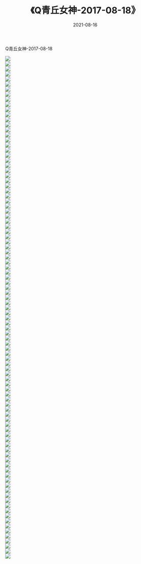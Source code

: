 ﻿---
layout: post
title:  《Q青丘女神-2017-08-18》
date:   2021-08-16
img: http://img.660000.xyz/Sharelink/网络美图/2021/Q青丘女神-2017-08-18/000.jpg
categories: [美女, 清纯, 唯美]
---

Q青丘女神-2017-08-18

  ![](http://img.660000.xyz/Sharelink/网络美图/2021/Q青丘女神-2017-08-18/001.jpg) <br> ![](http://img.660000.xyz/Sharelink/网络美图/2021/Q青丘女神-2017-08-18/002.jpg) <br> ![](http://img.660000.xyz/Sharelink/网络美图/2021/Q青丘女神-2017-08-18/003.jpg) <br> ![](http://img.660000.xyz/Sharelink/网络美图/2021/Q青丘女神-2017-08-18/004.jpg) <br> ![](http://img.660000.xyz/Sharelink/网络美图/2021/Q青丘女神-2017-08-18/005.jpg) <br> ![](http://img.660000.xyz/Sharelink/网络美图/2021/Q青丘女神-2017-08-18/006.jpg) <br> ![](http://img.660000.xyz/Sharelink/网络美图/2021/Q青丘女神-2017-08-18/007.jpg) <br> ![](http://img.660000.xyz/Sharelink/网络美图/2021/Q青丘女神-2017-08-18/008.jpg) <br> ![](http://img.660000.xyz/Sharelink/网络美图/2021/Q青丘女神-2017-08-18/009.jpg) <br> ![](http://img.660000.xyz/Sharelink/网络美图/2021/Q青丘女神-2017-08-18/010.jpg) <br> ![](http://img.660000.xyz/Sharelink/网络美图/2021/Q青丘女神-2017-08-18/011.jpg) <br> ![](http://img.660000.xyz/Sharelink/网络美图/2021/Q青丘女神-2017-08-18/012.jpg) <br> ![](http://img.660000.xyz/Sharelink/网络美图/2021/Q青丘女神-2017-08-18/013.jpg) <br> ![](http://img.660000.xyz/Sharelink/网络美图/2021/Q青丘女神-2017-08-18/014.jpg) <br> ![](http://img.660000.xyz/Sharelink/网络美图/2021/Q青丘女神-2017-08-18/015.jpg) <br> ![](http://img.660000.xyz/Sharelink/网络美图/2021/Q青丘女神-2017-08-18/016.jpg) <br> ![](http://img.660000.xyz/Sharelink/网络美图/2021/Q青丘女神-2017-08-18/017.jpg) <br> ![](http://img.660000.xyz/Sharelink/网络美图/2021/Q青丘女神-2017-08-18/018.jpg) <br> ![](http://img.660000.xyz/Sharelink/网络美图/2021/Q青丘女神-2017-08-18/019.jpg) <br> ![](http://img.660000.xyz/Sharelink/网络美图/2021/Q青丘女神-2017-08-18/020.jpg) <br> ![](http://img.660000.xyz/Sharelink/网络美图/2021/Q青丘女神-2017-08-18/021.jpg) <br> ![](http://img.660000.xyz/Sharelink/网络美图/2021/Q青丘女神-2017-08-18/022.jpg) <br> ![](http://img.660000.xyz/Sharelink/网络美图/2021/Q青丘女神-2017-08-18/023.jpg) <br> ![](http://img.660000.xyz/Sharelink/网络美图/2021/Q青丘女神-2017-08-18/024.jpg) <br> ![](http://img.660000.xyz/Sharelink/网络美图/2021/Q青丘女神-2017-08-18/025.jpg) <br> ![](http://img.660000.xyz/Sharelink/网络美图/2021/Q青丘女神-2017-08-18/026.jpg) <br> ![](http://img.660000.xyz/Sharelink/网络美图/2021/Q青丘女神-2017-08-18/027.jpg) <br> ![](http://img.660000.xyz/Sharelink/网络美图/2021/Q青丘女神-2017-08-18/028.jpg) <br> ![](http://img.660000.xyz/Sharelink/网络美图/2021/Q青丘女神-2017-08-18/029.jpg) <br> ![](http://img.660000.xyz/Sharelink/网络美图/2021/Q青丘女神-2017-08-18/030.jpg) <br> ![](http://img.660000.xyz/Sharelink/网络美图/2021/Q青丘女神-2017-08-18/031.jpg) <br> ![](http://img.660000.xyz/Sharelink/网络美图/2021/Q青丘女神-2017-08-18/032.jpg) <br> ![](http://img.660000.xyz/Sharelink/网络美图/2021/Q青丘女神-2017-08-18/033.jpg) <br> ![](http://img.660000.xyz/Sharelink/网络美图/2021/Q青丘女神-2017-08-18/034.jpg) <br> ![](http://img.660000.xyz/Sharelink/网络美图/2021/Q青丘女神-2017-08-18/035.jpg) <br> ![](http://img.660000.xyz/Sharelink/网络美图/2021/Q青丘女神-2017-08-18/036.jpg) <br> ![](http://img.660000.xyz/Sharelink/网络美图/2021/Q青丘女神-2017-08-18/037.jpg) <br> ![](http://img.660000.xyz/Sharelink/网络美图/2021/Q青丘女神-2017-08-18/038.jpg) <br> ![](http://img.660000.xyz/Sharelink/网络美图/2021/Q青丘女神-2017-08-18/039.jpg) <br> ![](http://img.660000.xyz/Sharelink/网络美图/2021/Q青丘女神-2017-08-18/040.jpg) <br> ![](http://img.660000.xyz/Sharelink/网络美图/2021/Q青丘女神-2017-08-18/041.jpg) <br> ![](http://img.660000.xyz/Sharelink/网络美图/2021/Q青丘女神-2017-08-18/042.jpg) <br> ![](http://img.660000.xyz/Sharelink/网络美图/2021/Q青丘女神-2017-08-18/043.jpg) <br> ![](http://img.660000.xyz/Sharelink/网络美图/2021/Q青丘女神-2017-08-18/044.jpg) <br> ![](http://img.660000.xyz/Sharelink/网络美图/2021/Q青丘女神-2017-08-18/045.jpg) <br> ![](http://img.660000.xyz/Sharelink/网络美图/2021/Q青丘女神-2017-08-18/046.jpg) <br> ![](http://img.660000.xyz/Sharelink/网络美图/2021/Q青丘女神-2017-08-18/047.jpg) <br> ![](http://img.660000.xyz/Sharelink/网络美图/2021/Q青丘女神-2017-08-18/048.jpg) <br> ![](http://img.660000.xyz/Sharelink/网络美图/2021/Q青丘女神-2017-08-18/049.jpg) <br> ![](http://img.660000.xyz/Sharelink/网络美图/2021/Q青丘女神-2017-08-18/050.jpg) <br> ![](http://img.660000.xyz/Sharelink/网络美图/2021/Q青丘女神-2017-08-18/051.jpg) <br> ![](http://img.660000.xyz/Sharelink/网络美图/2021/Q青丘女神-2017-08-18/052.jpg) <br> ![](http://img.660000.xyz/Sharelink/网络美图/2021/Q青丘女神-2017-08-18/053.jpg) <br> ![](http://img.660000.xyz/Sharelink/网络美图/2021/Q青丘女神-2017-08-18/054.jpg) <br> ![](http://img.660000.xyz/Sharelink/网络美图/2021/Q青丘女神-2017-08-18/055.jpg) <br> ![](http://img.660000.xyz/Sharelink/网络美图/2021/Q青丘女神-2017-08-18/056.jpg) <br> ![](http://img.660000.xyz/Sharelink/网络美图/2021/Q青丘女神-2017-08-18/057.jpg) <br> ![](http://img.660000.xyz/Sharelink/网络美图/2021/Q青丘女神-2017-08-18/058.jpg) <br> ![](http://img.660000.xyz/Sharelink/网络美图/2021/Q青丘女神-2017-08-18/059.jpg) <br> ![](http://img.660000.xyz/Sharelink/网络美图/2021/Q青丘女神-2017-08-18/060.jpg) <br> ![](http://img.660000.xyz/Sharelink/网络美图/2021/Q青丘女神-2017-08-18/061.jpg) <br> ![](http://img.660000.xyz/Sharelink/网络美图/2021/Q青丘女神-2017-08-18/062.jpg) <br> ![](http://img.660000.xyz/Sharelink/网络美图/2021/Q青丘女神-2017-08-18/063.jpg) <br> ![](http://img.660000.xyz/Sharelink/网络美图/2021/Q青丘女神-2017-08-18/064.jpg) <br> ![](http://img.660000.xyz/Sharelink/网络美图/2021/Q青丘女神-2017-08-18/065.jpg) <br> ![](http://img.660000.xyz/Sharelink/网络美图/2021/Q青丘女神-2017-08-18/066.jpg) <br> ![](http://img.660000.xyz/Sharelink/网络美图/2021/Q青丘女神-2017-08-18/067.jpg) <br> ![](http://img.660000.xyz/Sharelink/网络美图/2021/Q青丘女神-2017-08-18/068.jpg) <br> ![](http://img.660000.xyz/Sharelink/网络美图/2021/Q青丘女神-2017-08-18/069.jpg) <br> ![](http://img.660000.xyz/Sharelink/网络美图/2021/Q青丘女神-2017-08-18/070.jpg) <br> ![](http://img.660000.xyz/Sharelink/网络美图/2021/Q青丘女神-2017-08-18/071.jpg) <br> ![](http://img.660000.xyz/Sharelink/网络美图/2021/Q青丘女神-2017-08-18/072.jpg) <br> ![](http://img.660000.xyz/Sharelink/网络美图/2021/Q青丘女神-2017-08-18/073.jpg) <br> ![](http://img.660000.xyz/Sharelink/网络美图/2021/Q青丘女神-2017-08-18/074.jpg) <br> ![](http://img.660000.xyz/Sharelink/网络美图/2021/Q青丘女神-2017-08-18/075.jpg) <br> ![](http://img.660000.xyz/Sharelink/网络美图/2021/Q青丘女神-2017-08-18/076.jpg) <br> ![](http://img.660000.xyz/Sharelink/网络美图/2021/Q青丘女神-2017-08-18/077.jpg) <br> ![](http://img.660000.xyz/Sharelink/网络美图/2021/Q青丘女神-2017-08-18/078.jpg) <br> ![](http://img.660000.xyz/Sharelink/网络美图/2021/Q青丘女神-2017-08-18/079.jpg) <br> ![](http://img.660000.xyz/Sharelink/网络美图/2021/Q青丘女神-2017-08-18/080.jpg) <br> ![](http://img.660000.xyz/Sharelink/网络美图/2021/Q青丘女神-2017-08-18/081.jpg) <br> ![](http://img.660000.xyz/Sharelink/网络美图/2021/Q青丘女神-2017-08-18/082.jpg) <br> ![](http://img.660000.xyz/Sharelink/网络美图/2021/Q青丘女神-2017-08-18/083.jpg) <br> ![](http://img.660000.xyz/Sharelink/网络美图/2021/Q青丘女神-2017-08-18/084.jpg) <br> ![](http://img.660000.xyz/Sharelink/网络美图/2021/Q青丘女神-2017-08-18/085.jpg) <br> ![](http://img.660000.xyz/Sharelink/网络美图/2021/Q青丘女神-2017-08-18/086.jpg) <br> ![](http://img.660000.xyz/Sharelink/网络美图/2021/Q青丘女神-2017-08-18/087.jpg) <br> ![](http://img.660000.xyz/Sharelink/网络美图/2021/Q青丘女神-2017-08-18/088.jpg) <br> ![](http://img.660000.xyz/Sharelink/网络美图/2021/Q青丘女神-2017-08-18/089.jpg) <br> ![](http://img.660000.xyz/Sharelink/网络美图/2021/Q青丘女神-2017-08-18/090.jpg) <br> ![](http://img.660000.xyz/Sharelink/网络美图/2021/Q青丘女神-2017-08-18/091.jpg) <br> ![](http://img.660000.xyz/Sharelink/网络美图/2021/Q青丘女神-2017-08-18/092.jpg) <br> ![](http://img.660000.xyz/Sharelink/网络美图/2021/Q青丘女神-2017-08-18/093.jpg) <br> ![](http://img.660000.xyz/Sharelink/网络美图/2021/Q青丘女神-2017-08-18/094.jpg) <br> ![](http://img.660000.xyz/Sharelink/网络美图/2021/Q青丘女神-2017-08-18/095.jpg) <br> ![](http://img.660000.xyz/Sharelink/网络美图/2021/Q青丘女神-2017-08-18/096.jpg) <br> ![](http://img.660000.xyz/Sharelink/网络美图/2021/Q青丘女神-2017-08-18/097.jpg) <br> ![](http://img.660000.xyz/Sharelink/网络美图/2021/Q青丘女神-2017-08-18/098.jpg) <br> ![](http://img.660000.xyz/Sharelink/网络美图/2021/Q青丘女神-2017-08-18/099.jpg) <br>
